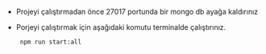- Projeyi çalıştırmadan önce 27017 portunda bir mongo db ayağa kaldırınız

* Porjeyi çalıştırmak için aşağıdaki komutu terminalde çalıştırınız.

  ` npm run start:all`

